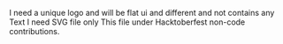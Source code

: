 I need a unique logo and will be flat ui and different and not contains any Text I need SVG file only
This file under Hacktoberfest non-code contributions.
